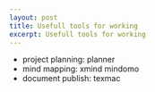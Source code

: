```yaml
---
layout: post
title: Usefull tools for working
excerpt: Usefull tools for working
---
```

+ project planning: planner
+ mind mapping: xmind mindomo
+ document publish: texmac


